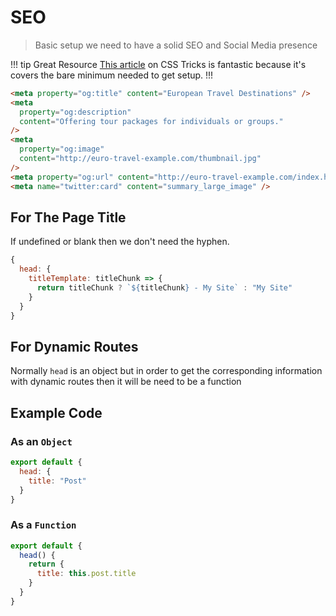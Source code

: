 <!-- NOTE: PULL IN NUXT-BOILERPLATE CODE HERE -->

# SEO

> Basic setup we need to have a solid SEO and Social Media presence

!!! tip Great Resource
[This article](https://css-tricks.com/essential-meta-tags-social-media/) on CSS
Tricks is fantastic because it's covers the bare minimum needed to get setup.
!!!

```html
<meta property="og:title" content="European Travel Destinations" />
<meta
  property="og:description"
  content="Offering tour packages for individuals or groups."
/>
<meta
  property="og:image"
  content="http://euro-travel-example.com/thumbnail.jpg"
/>
<meta property="og:url" content="http://euro-travel-example.com/index.htm" />
<meta name="twitter:card" content="summary_large_image" />
```

## For The Page Title

If undefined or blank then we don't need the hyphen.

```js
{
  head: {
    titleTemplate: titleChunk => {
      return titleChunk ? `${titleChunk} - My Site` : "My Site"
    }
  }
}
```

## For Dynamic Routes

Normally `head` is an object but in order to get the corresponding information
with dynamic routes then it will be need to be a function

## Example Code

### As an `Object`

```js
export default {
  head: {
    title: "Post"
  }
}
```

### As a `Function`

```js
export default {
  head() {
    return {
      title: this.post.title
    }
  }
}
```
